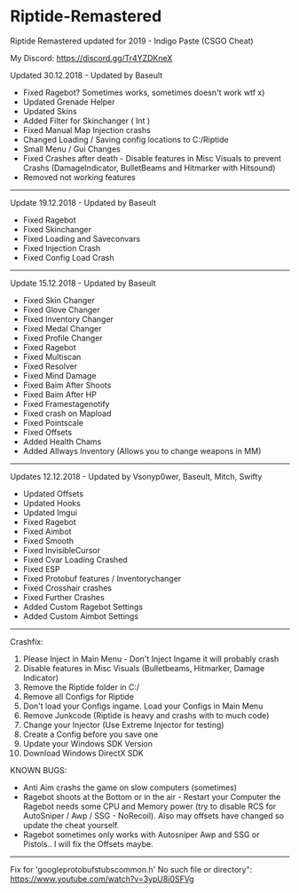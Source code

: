 # Riptide-Remastered
Riptide Remastered updated for 2019 - Indigo Paste (CSGO Cheat)

My Discord: https://discord.gg/Tr4YZDKneX

Updated 30.12.2018 - Updated by Baseult

- Fixed Ragebot? Sometimes works, sometimes doesn't work wtf x)
- Updated Grenade Helper
- Updated Skins
- Added Filter for Skinchanger ( Int )
- Fixed Manual Map Injection crashs
- Changed Loading / Saving config locations to C:/Riptide
- Small Menu / Gui Changes
- Fixed Crashes after death - Disable features in Misc Visuals to prevent Crashs (DamageIndicator, BulletBeams and Hitmarker with Hitsound)
- Removed not working features
________________________________________________________________

Update 19.12.2018 - Updated by Baseult

- Fixed Ragebot
- Fixed Skinchanger
- Fixed Loading and Saveconvars
- Fixed Injection Crash
- Fixed Config Load Crash
_________________________________________________________________

Update 15.12.2018 - Updated by Baseult

- Fixed Skin Changer
- Fixed Glove Changer
- Fixed Inventory Changer
- Fixed Medal Changer
- Fixed Profile Changer
- Fixed Ragebot
- Fixed Multiscan
- Fixed Resolver
- Fixed Mind Damage
- Fixed Baim After Shoots
- Fixed Baim After HP
- Fixed Framestagenotify
- Fixed crash on Mapload
- Fixed Pointscale 
- Fixed Offsets
- Added Health Chams
- Added Allways Inventory (Allows you to change weapons in MM)
_________________________________________________________________

Updates 12.12.2018 - Updated by Vsonyp0wer, Baseult, Mitch, Swifty

- Updated Offsets
- Updated Hooks
- Updated Imgui
- Fixed Ragebot
- Fixed Aimbot
- Fixed Smooth
- Fixed InvisibleCursor
- Fixed Cvar Loading Crashed
- Fixed ESP
- Fixed Protobuf features / Inventorychanger
- Fixed Crosshair crashes
- Fixed Further Crashes
- Added Custom Ragebot Settings
- Added Custom Aimbot Settings

---------------------------------------------------------------------------------------------------------------------------------------

Crashfix:

1. Please Inject in Main Menu - Don't Inject Ingame it will probably crash
2. Disable features in Misc Visuals (Bulletbeams, Hitmarker, Damage Indicator)
3. Remove the Riptide folder in C:/
4. Remove all Configs for Riptide
5. Don't load your Configs ingame. Load your Configs in Main Menu
6. Remove Junkcode (Riptide is heavy and crashs with to much code)
7. Change your Injector (Use Extreme Injector for testing)
8. Create a Config before you save one
9. Update your Windows SDK Version
10. Download Windows DirectX SDK

KNOWN BUGS:
- Anti Aim crashs the game on slow computers (sometimes)
- Ragebot shoots at the Bottom or in the air - Restart your Computer the Ragebot needs some CPU and Memory power (try to disable RCS for AutoSniper / Awp / SSG - NoRecoil). Also may offsets have changed so update the cheat yourself.
- Ragebot sometimes only works with Autosniper Awp and SSG or Pistols.. I will fix the Offsets maybe.

--------------------------------------------------------------------------------------------------------------------------------------

Fix for 'googleprotobufstubscommon.h' No such file or directory": https://www.youtube.com/watch?v=3ypU8i0SFVg
